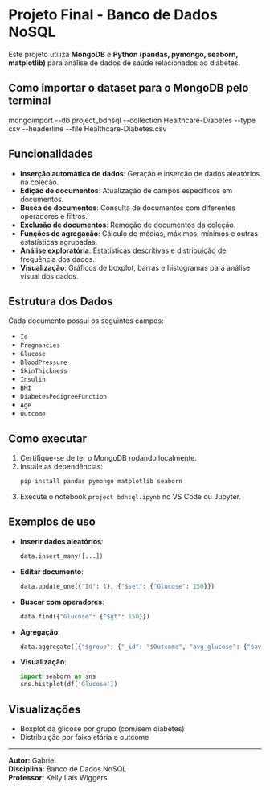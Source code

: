 # Projeto Final - Banco de Dados NoSQL

Este projeto utiliza **MongoDB** e **Python (pandas, pymongo, seaborn, matplotlib)** para análise de dados de saúde relacionados ao diabetes.

## Como importar o dataset para o MongoDB pelo terminal
mongoimport --db project_bdnsql --collection Healthcare-Diabetes --type csv --headerline --file Healthcare-Diabetes.csv

## Funcionalidades

- **Inserção automática de dados**: Geração e inserção de dados aleatórios na coleção.
- **Edição de documentos**: Atualização de campos específicos em documentos.
- **Busca de documentos**: Consulta de documentos com diferentes operadores e filtros.
- **Exclusão de documentos**: Remoção de documentos da coleção.
- **Funções de agregação**: Cálculo de médias, máximos, mínimos e outras estatísticas agrupadas.
- **Análise exploratória**: Estatísticas descritivas e distribuição de frequência dos dados.
- **Visualização**: Gráficos de boxplot, barras e histogramas para análise visual dos dados.

## Estrutura dos Dados

Cada documento possui os seguintes campos:
- `Id`
- `Pregnancies`
- `Glucose`
- `BloodPressure`
- `SkinThickness`
- `Insulin`
- `BMI`
- `DiabetesPedigreeFunction`
- `Age`
- `Outcome`

## Como executar

1. Certifique-se de ter o MongoDB rodando localmente.
2. Instale as dependências:
   ```bash
   pip install pandas pymongo matplotlib seaborn
   ```
3. Execute o notebook `project bdnsql.ipynb` no VS Code ou Jupyter.

## Exemplos de uso

- **Inserir dados aleatórios**:
  ```python
  data.insert_many([...])
  ```
- **Editar documento**:
  ```python
  data.update_one({"Id": 1}, {"$set": {"Glucose": 150}})
  ```
- **Buscar com operadores**:
  ```python
  data.find({"Glucose": {"$gt": 150}})
  ```
- **Agregação**:
  ```python
  data.aggregate([{"$group": {"_id": "$Outcome", "avg_glucose": {"$avg": "$Glucose"}}}])
  ```
- **Visualização**:
  ```python
  import seaborn as sns
  sns.histplot(df['Glucose'])
  ```

## Visualizações

- Boxplot da glicose por grupo (com/sem diabetes)
- Distribuição por faixa etária e outcome

---

**Autor:** Gabriel  
**Disciplina:** Banco de Dados NoSQL  
**Professor:** Kelly Lais Wiggers